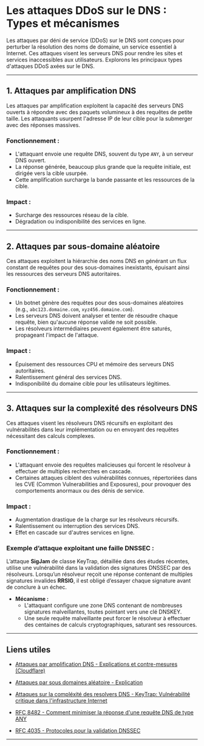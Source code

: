 # Les attaques DDoS sur le DNS : Types et mécanismes

Les attaques par déni de service (DDoS) sur le DNS sont conçues pour perturber la résolution des noms de domaine, un service essentiel à Internet. Ces attaques visent les serveurs DNS pour rendre les sites et services inaccessibles aux utilisateurs. Explorons les principaux types d'attaques DDoS axées sur le DNS.

---

## 1. Attaques par amplification DNS

Les attaques par amplification exploitent la capacité des serveurs DNS ouverts à répondre avec des paquets volumineux à des requêtes de petite taille. Les attaquants usurpent l'adresse IP de leur cible pour la submerger avec des réponses massives.

### Fonctionnement :
- L'attaquant envoie une requête DNS, souvent du type `ANY`, à un serveur DNS ouvert.
- La réponse générée, beaucoup plus grande que la requête initiale, est dirigée vers la cible usurpée.
- Cette amplification surcharge la bande passante et les ressources de la cible.

### Impact :
- Surcharge des ressources réseau de la cible.
- Dégradation ou indisponibilité des services en ligne.


---

## 2. Attaques par sous-domaine aléatoire

Ces attaques exploitent la hiérarchie des noms DNS en générant un flux constant de requêtes pour des sous-domaines inexistants, épuisant ainsi les ressources des serveurs DNS autoritaires.

### Fonctionnement :
- Un botnet génère des requêtes pour des sous-domaines aléatoires (e.g., `abc123.domaine.com`, `xyz456.domaine.com`).
- Les serveurs DNS doivent analyser et tenter de résoudre chaque requête, bien qu'aucune réponse valide ne soit possible.
- Les résolveurs intermédiaires peuvent également être saturés, propageant l'impact de l'attaque.

### Impact :
- Épuisement des ressources CPU et mémoire des serveurs DNS autoritaires.
- Ralentissement général des services DNS.
- Indisponibilité du domaine cible pour les utilisateurs légitimes.


---

## 3. Attaques sur la complexité des résolveurs DNS

Ces attaques visent les résolveurs DNS récursifs en exploitant des vulnérabilités dans leur implémentation ou en envoyant des requêtes nécessitant des calculs complexes.

### Fonctionnement :
- L'attaquant envoie des requêtes malicieuses qui forcent le résolveur à effectuer de multiples recherches en cascade.
- Certaines attaques ciblent des vulnérabilités connues, répertoriées dans les CVE (Common Vulnerabilities and Exposures), pour provoquer des comportements anormaux ou des dénis de service.

### Impact :
- Augmentation drastique de la charge sur les résolveurs récursifs.
- Ralentissement ou interruption des services DNS.
- Effet en cascade sur d'autres services en ligne.

### Exemple d’attaque exploitant une faille DNSSEC :
L’attaque **SigJam** de classe KeyTrap, détaillée dans des études récentes, utilise une vulnérabilité dans la validation des signatures DNSSEC par des résolveurs. Lorsqu’un résolveur reçoit une réponse contenant de multiples signatures invalides **RRSIG**, il est obligé d’essayer chaque signature avant de conclure à un échec.

- **Mécanisme :**
  - L'attaquant configure une zone DNS contenant de nombreuses signatures malveillantes, toutes pointant vers une clé DNSKEY.
  - Une seule requête malveillante peut forcer le résolveur à effectuer des centaines de calculs cryptographiques, saturant ses ressources.



---

## Liens utiles

- [Attaques par amplification DNS - Explications et contre-mesures (Cloudflare)](https://www.cloudflare.com/fr-fr/learning/ddos/dns-amplification-ddos-attack/)

- [Attaques par sous domaines aléatoire - Explication](https://www.akamai.com/fr/glossary/what-are-pseudo-random-subdomain-attacks)

- [Attaques sur la compléxité des resolvers DNS - KeyTrap: Vulnérabilité critique dans l'infrastructure Internet](https://www.athene-center.de/keytrap)

- [RFC 8482 - Comment minimiser la réponse d'une requête DNS de type ANY](https://datatracker.ietf.org/doc/html/rfc8482)

- [RFC 4035 - Protocoles pour la validation DNSSEC](https://datatracker.ietf.org/doc/html/rfc4035)


---


